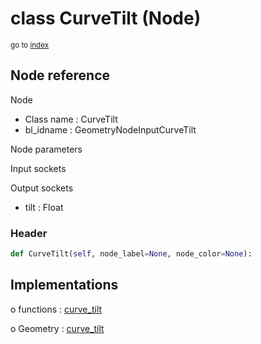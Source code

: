 # class CurveTilt (Node)

<sub>go to [index](/docs/index.md)</sub>

## Node reference

Node
 - Class name : CurveTilt
 - bl_idname : GeometryNodeInputCurveTilt

Node parameters

Input sockets

Output sockets
 - tilt : Float

### Header

``` python
def CurveTilt(self, node_label=None, node_color=None):
```

## Implementations

o functions : [curve_tilt](/docs/GeoNodes_classes/GLOBAL.md#curve_tilt)

o Geometry : [curve_tilt](/docs/GeoNodes_classes/Geometry.md#curve_tilt)



